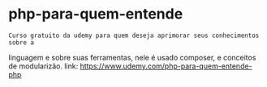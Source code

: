 # php-para-quem-entende
	
	Curso gratuito da udemy para quem deseja aprimorar seus conhecimentos sobre a 
linguagem e sobre suas ferramentas, nele é usado composer, e conceitos de 
modularizão.
	link: https://www.udemy.com/php-para-quem-entende-php

